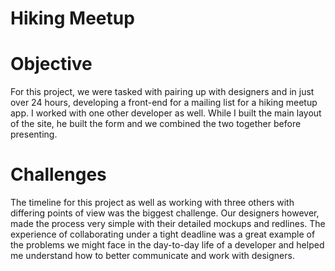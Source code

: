 # Hiking Meetup

# Objective
For this project, we were tasked with pairing up with designers and in just over 24 hours, developing a front-end for a mailing list for a hiking meetup app. I worked with one other developer as well. While I built the main layout of the site, he built the form and we combined the two together before presenting.

# Challenges
The timeline for this project as well as working with three others with differing points of view was the biggest challenge. Our designers however, made the process very simple with their detailed mockups and redlines. The experience of collaborating under a tight deadline was a great example of the problems we might face in the day-to-day life of a developer and helped me understand how to better communicate and work with designers.
